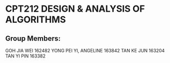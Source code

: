 # CPT212 DESIGN & ANALYSIS OF ALGORITHMS

## Group Members:
GOH JIA WEI 162482 
YONG PEI YI, ANGELINE 163842
TAN KE JUN 163204
TAN YI PIN 163382

